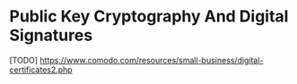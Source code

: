 # Public Key Cryptography And Digital Signatures

[TODO]
https://www.comodo.com/resources/small-business/digital-certificates2.php

